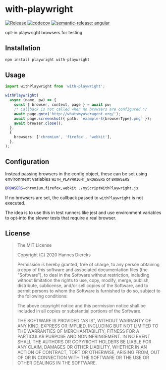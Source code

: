 # with-playwright

[![Release](https://github.com/Xiphe/with-playwright/actions/workflows/release.yml/badge.svg)](https://github.com/Xiphe/with-playwright/actions/workflows/release.yml)
[![codecov](https://codecov.io/gh/Xiphe/with-playwright/branch/main/graph/badge.svg?token=944RNOA6PT)](https://codecov.io/gh/Xiphe/with-playwright)
[![semantic-release: angular](https://img.shields.io/badge/semantic--release-angular-e10079?logo=semantic-release)](https://github.com/semantic-release/semantic-release)


opt-in playwright browsers for testing

## Installation

```bash
npm install playwright with-playwright
```

## Usage

```ts
import withPlaywright from 'with-playwright';

withPlaywright(
  async (name, pw) => {
    const { browser, context, page } = await pw;
    /* Callback is not called when no browsers are configured */
    await page.goto('http://whatsmyuseragent.org/');
    await page.screenshot({ path: `example-${browserType}.png` });
    await browser.close();
  },
  {
    browsers: ['chromium', 'firefox', 'webkit'],
  },
);
```

## Configuration

Instead passing browsers in the config object, these can be
set using environment variables `WITH_PLAYWRIGHT_BROWSERS` or `BROWSERS`

```bash
BROWSERS=chromium,firefox,webkit ./myScriptWithPlaywright.js
```

If no browsers are set, the callback passed to `withPlaywright` is not
executed.

The idea is to use this in test runners like jest and use environment variables
to opt-into the slower tests that require a real browser.

## License

> The MIT License
>
> Copyright (C) 2020 Hannes Diercks
>
> Permission is hereby granted, free of charge, to any person obtaining a copy of
> this software and associated documentation files (the "Software"), to deal in
> the Software without restriction, including without limitation the rights to
> use, copy, modify, merge, publish, distribute, sublicense, and/or sell copies
> of the Software, and to permit persons to whom the Software is furnished to do
> so, subject to the following conditions:
>
> The above copyright notice and this permission notice shall be included in all
> copies or substantial portions of the Software.
>
> THE SOFTWARE IS PROVIDED "AS IS", WITHOUT WARRANTY OF ANY KIND, EXPRESS OR
> IMPLIED, INCLUDING BUT NOT LIMITED TO THE WARRANTIES OF MERCHANTABILITY, FITNESS
> FOR A PARTICULAR PURPOSE AND NONINFRINGEMENT. IN NO EVENT SHALL THE AUTHORS OR
> COPYRIGHT HOLDERS BE LIABLE FOR ANY CLAIM, DAMAGES OR OTHER LIABILITY, WHETHER
> IN AN ACTION OF CONTRACT, TORT OR OTHERWISE, ARISING FROM, OUT OF OR IN
> CONNECTION WITH THE SOFTWARE OR THE USE OR OTHER DEALINGS IN THE SOFTWARE.
